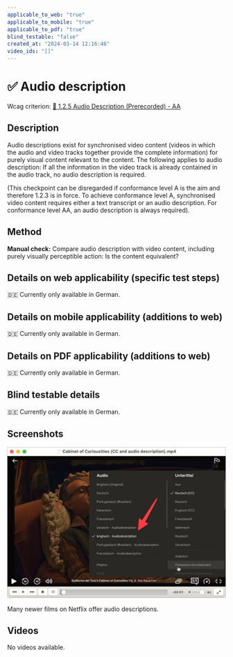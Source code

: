 ```yaml
---
applicable_to_web: "true"
applicable_to_mobile: "true"
applicable_to_pdf: "true"
blind_testable: "false"
created_at: "2024-03-14 12:16:46"
video_ids: "[]"
---
```


# ✅ Audio description

Wcag criterion: [📜 1.2.5 Audio Description (Prerecorded) - AA](..)

## Description

Audio descriptions exist for synchronised video content (videos in which the audio and video tracks together provide the complete information) for purely visual content relevant to the content. The following applies to audio description: If all the information in the video track is already contained in the audio track, no audio description is required.

(This checkpoint can be disregarded if conformance level A is the aim and therefore 1.2.3 is in force. To achieve conformance level A, synchronised video content requires either a text transcript or an audio description. For conformance level AA, an audio description is always required).

## Method

**Manual check:** Compare audio description with video content, including purely visually perceptible action: Is the content equivalent?

## Details on web applicability (specific test steps)

🇩🇪 Currently only available in German.

## Details on mobile applicability (additions to web)

🇩🇪 Currently only available in German.

## Details on PDF applicability (additions to web)

🇩🇪 Currently only available in German.

## Blind testable details

🇩🇪 Currently only available in German.

## Screenshots

![Cabinet of Curiosities](images/cabinet-of-curiosities.png)

Many newer films on Netflix offer audio descriptions.

## Videos

No videos available.
